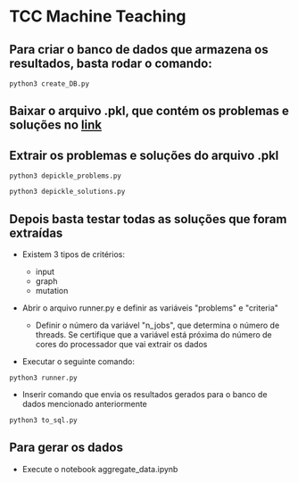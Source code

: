 # TCC Machine Teaching

## Para criar o banco de dados que armazena os resultados, basta rodar o comando:

```
python3 create_DB.py
```

## Baixar o arquivo .pkl, que contém os problemas e soluções no [link](https://drive.google.com/file/d/1CFEO6PHUJf5DDRLEZen9vCJ-_X97yM_Z/view?usp=sharing)

## Extrair os problemas e soluções do arquivo .pkl

```
python3 depickle_problems.py
```

```
python3 depickle_solutions.py
```

## Depois basta testar todas as soluções que foram extraídas

- Existem 3 tipos de critérios:
	- input
	- graph
	- mutation

- Abrir o arquivo runner.py e definir as variáveis "problems" e "criteria"
	- Definir o número da variável "n_jobs", que determina o número de threads. Se certifique que a variável está próxima do número de cores do processador que vai extrair os dados

- Executar o seguinte comando:

```
python3 runner.py
```

- Inserir comando que envia os resultados gerados para o banco de dados mencionado anteriormente
```
python3 to_sql.py
```

## Para gerar os dados
- Execute o notebook aggregate_data.ipynb
